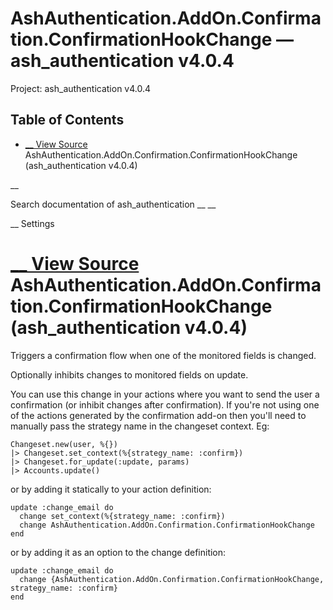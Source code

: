 # AshAuthentication.AddOn.Confirmation.ConfirmationHookChange — ash_authentication v4.0.4

Project: ash_authentication v4.0.4

## Table of Contents

- [ __ View Source ](external_link) AshAuthentication.AddOn.Confirmation.ConfirmationHookChange (ash_authentication v4.0.4)

__

Search documentation of ash_authentication __ __

__ Settings

#  [ __ View Source ](external_link) AshAuthentication.AddOn.Confirmation.ConfirmationHookChange (ash_authentication v4.0.4)

Triggers a confirmation flow when one of the monitored fields is changed.

Optionally inhibits changes to monitored fields on update.

You can use this change in your actions where you want to send the user a confirmation (or inhibit changes after confirmation). If you're not using one of the actions generated by the confirmation add-on then you'll need to manually pass the strategy name in the changeset context. Eg:
    
    
    Changeset.new(user, %{})
    |> Changeset.set_context(%{strategy_name: :confirm})
    |> Changeset.for_update(:update, params)
    |> Accounts.update()

or by adding it statically to your action definition:
    
    
    update :change_email do
      change set_context(%{strategy_name: :confirm})
      change AshAuthentication.AddOn.Confirmation.ConfirmationHookChange
    end

or by adding it as an option to the change definition:
    
    
    update :change_email do
      change {AshAuthentication.AddOn.Confirmation.ConfirmationHookChange, strategy_name: :confirm}
    end
